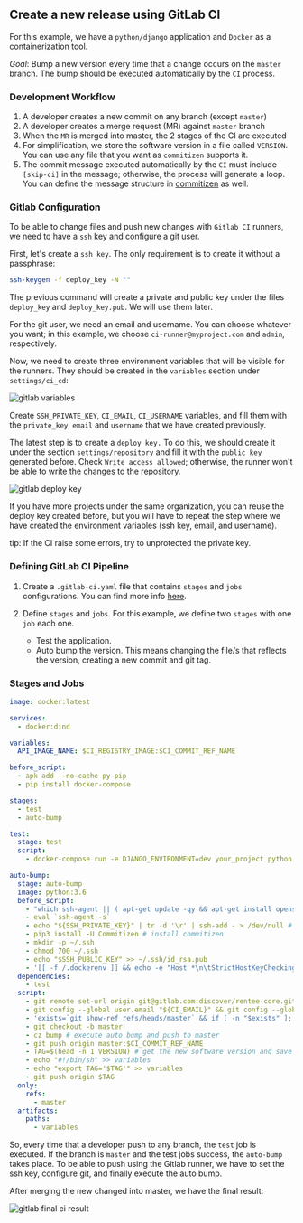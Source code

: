 ## Create a new release using GitLab CI

For this example, we have a `python/django` application and `Docker` as a containerization tool.

_Goal_: Bump a new version every time that a change occurs on the `master` branch. The bump should be executed automatically by the `CI` process.

### Development Workflow

1. A developer creates a new commit on any branch (except `master`)
2. A developer creates a merge request (MR) against `master` branch
3. When the `MR` is merged into master, the 2 stages of the CI are executed
4. For simplification, we store the software version in a file called `VERSION`. You can use any file that you want as `commitizen` supports it.
5. The commit message executed automatically by the `CI` must include `[skip-ci]` in the message; otherwise, the process will generate a loop. You can define the message structure in [commitizen](../bump.md) as well.

### Gitlab Configuration

To be able to change files and push new changes with `Gitlab CI` runners, we need to have a `ssh` key and configure a git user.

First, let's create a `ssh key`. The only requirement is to create it without a passphrase:

```bash
ssh-keygen -f deploy_key -N ""
```

The previous command will create a private and public key under the files `deploy_key` and `deploy_key.pub`. We will use them later.

For the git user, we need an email and username. You can choose whatever you want; in this example, we choose `ci-runner@myproject.com` and `admin`, respectively.

Now, we need to create three environment variables that will be visible for the runners. They should be created in the `variables` section under `settings/ci_cd`:

![gitlab variables](../images/gitlab_ci/gitlab_variables.png)

Create `SSH_PRIVATE_KEY`, `CI_EMAIL`, `CI_USERNAME` variables, and fill them with the `private_key`, `email` and `username` that we have created previously.

The latest step is to create a `deploy key.` To do this, we should create it under the section `settings/repository` and fill it with the `public key` generated before. Check `Write access allowed`; otherwise, the runner won't be able to write the changes to the repository.

![gitlab deploy key](../images/gitlab_ci/gitlab_deploy_key.png)

If you have more projects under the same organization, you can reuse the deploy key created before, but you will have to repeat the step where we have created the environment variables (ssh key, email, and username).

tip: If the CI raise some errors, try to unprotected the private key.

### Defining GitLab CI Pipeline

1. Create a `.gitlab-ci.yaml` file that contains `stages` and `jobs` configurations. You can find more info [here](https://docs.gitlab.com/ee/ci/quick_start/).

2. Define `stages` and `jobs`. For this example, we define two `stages` with one `job` each one.
   - Test the application.
   - Auto bump the version. This means changing the file/s that reflects the version, creating a new commit and git tag.

### Stages and Jobs

```yaml
image: docker:latest

services:
  - docker:dind

variables:
  API_IMAGE_NAME: $CI_REGISTRY_IMAGE:$CI_COMMIT_REF_NAME

before_script:
  - apk add --no-cache py-pip
  - pip install docker-compose

stages:
  - test
  - auto-bump

test:
  stage: test
  script:
    - docker-compose run -e DJANGO_ENVIRONMENT=dev your_project python manage.py test # run tests

auto-bump:
  stage: auto-bump
  image: python:3.6
  before_script:
    - "which ssh-agent || ( apt-get update -qy && apt-get install openssh-client -qqy )"
    - eval `ssh-agent -s`
    - echo "${SSH_PRIVATE_KEY}" | tr -d '\r' | ssh-add - > /dev/null # add ssh key
    - pip3 install -U Commitizen # install commitizen
    - mkdir -p ~/.ssh
    - chmod 700 ~/.ssh
    - echo "$SSH_PUBLIC_KEY" >> ~/.ssh/id_rsa.pub
    - '[[ -f /.dockerenv ]] && echo -e "Host *\n\tStrictHostKeyChecking no\n\n" > ~/.ssh/config'
  dependencies:
    - test
  script:
    - git remote set-url origin git@gitlab.com:discover/rentee-core.git # git configuration
    - git config --global user.email "${CI_EMAIL}" && git config --global user.name "${CI_USERNAME}"
    - 'exists=`git show-ref refs/heads/master` && if [ -n "$exists" ]; then git branch -D master; fi'
    - git checkout -b master
    - cz bump # execute auto bump and push to master
    - git push origin master:$CI_COMMIT_REF_NAME
    - TAG=$(head -n 1 VERSION) # get the new software version and save into artifacts
    - echo "#!/bin/sh" >> variables
    - echo "export TAG='$TAG'" >> variables
    - git push origin $TAG
  only:
    refs:
      - master
  artifacts:
    paths:
      - variables
```

So, every time that a developer push to any branch, the `test` job is executed. If the branch is `master` and the test jobs success, the `auto-bump` takes place.
To be able to push using the Gitlab runner, we have to set the ssh key, configure git, and finally execute the auto bump.

After merging the new changed into master, we have the final result:

![gitlab final ci result](../images/gitlab_ci/gitlab_final_ci_result.png)
